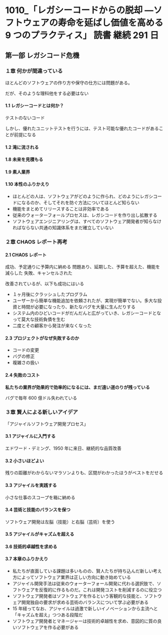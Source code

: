 # 1010\_「レガシーコードからの脱却 ―ソフトウェアの寿命を延ばし価値を高める 9 つのプラクティス」 読書 継続 291 日

## 第一部 レガシコード危機

### １章 何かが間違っている

ほとんどのソフトウェアの作り方や保守の仕方には問題がある。

だが、そのような理科他をする必要はない

#### 1.1 レガシーコードとは何か？

テストのないコード

しかし、優れたユニットテストを行うには、テスト可能な優れたコードがあることが前提になる

#### 1.2 滝に流される

#### 1.8 未来を見積もる

#### 1.9 素人業界

#### 1.10 本性のふりかえり

- ほとんどの人は、ソフトウェアがどのように作られ、どのようにレガシコードになるのか、そしてそれを防ぐ方法についてほとんど知らない
- 機能をまとめてリリースすることは非効率である
- 従来のウォーターフォールプロセスは、レガシコードを作り出し拡散する
- ソフトウェアエンジニアリングは、すべてのソフトウェア開発者が知らなければならない共通の知識体系をまだ確立していない

### ２章 CHAOS レポート再考

#### 2.1 CHAOS レポート

成功、予定通りに予算内に納める
問題あり、延期した、予算を超えた、機能を減らした
失敗、キャンセルされた

改善されているが、以下も成功にはいる

- １ヶ月後にクラッシュしたプログラム
- ユーザーから簡単な機能追加を依頼されたが、実現が簡単でない。多大な投資と時間が必要になったり、新たなバグを大量に生んだりする
- システム内のひどいコードがだんだんと広がっていき、レガシーコードとなって莫大な技術負債を生む
- 二度とその顧客から発注が来なくなった

#### 2.3 プロジェクトがなぜ失敗するのか

- コードの変更
- バグの修正
- 複雑さの扱い

#### 2.4 失敗のコスト

**私たちの業界が効果的で効率的になるには、まだ遠い道のりが残っている**

バグで毎年 600 億ドル失われている

### ３章 賢人による新しいアイデア

「アジャイルソフトウェア開発プロセス」

#### 3.1 アジャイルに入門する

エドワード・デミング、1950 年に来日、継続的な品質改善

#### 3.2 小さいほどよい

残りの距離がわからないマラソンよりも、区間がわかったほうがベストをだせる

#### 3.3 アジャイルを実践する

小さな仕事のスコープを箱に納める

#### 3.4 芸術と技能のバランスを保つ

ソフトウェア開発は左脳（技能）と右脳（芸術）を使う

#### 3.5 アジャイルがキャズムを超える

#### 3.6 技術的卓越性を求める

#### 3.7 本章のふりかえり

- 私たちが直面している課題は多いものの、賢人たちが持ち込んだ新しい考え方によってソフトウェア業界は正しい方向に動き始めている
- アジャイル開発手法は従来のウォーターフォール開発に代わる選択肢で、ソフトウェアを反復的に作るものだ。これは開発コストを削減するのに役立つ
- ソフトウェア開発者はソフトウェアを作るという客観的な技能と、ソフトウェア開発独自の要求が求める芸術のバランスについて学ぶ必要がある
- 15 年経ってなお、アジャイルは過激で新しいイノベーションから主流へと「キャズムを超え」つつある段階だ
- ソフトウェア開発者とマネージャーは技術的卓越性を求め、意図的に質の良いソフトウェアを作る必要がある
